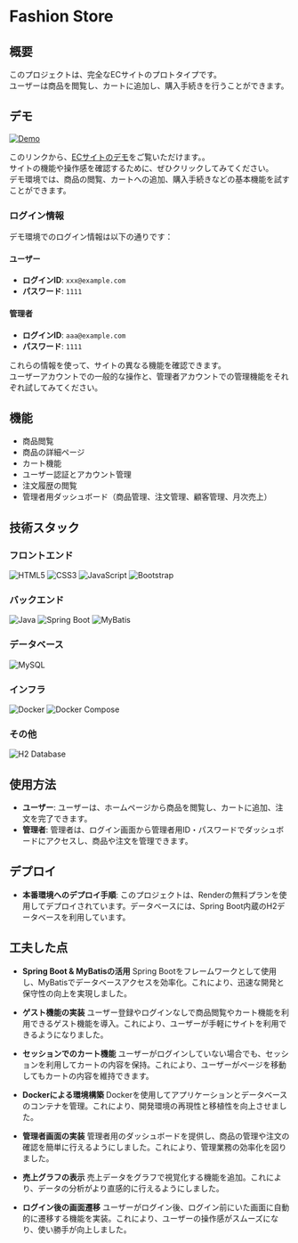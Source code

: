 # Fashion Store

## 概要
このプロジェクトは、完全なECサイトのプロトタイプです。<br>ユーザーは商品を閲覧し、カートに追加し、購入手続きを行うことができます。

## デモ
[![Demo](https://img.shields.io/badge/Demo-→%20Click%20Here-blueviolet?style=for-the-badge&logo=appveyor)](https://fashion-store-app.onrender.com)

このリンクから、[ECサイトのデモ](https://fashion-store-app.onrender.com)をご覧いただけます。。<br>
サイトの機能や操作感を確認するために、ぜひクリックしてみてください。<br>
デモ環境では、商品の閲覧、カートへの追加、購入手続きなどの基本機能を試すことができます。

### ログイン情報

デモ環境でのログイン情報は以下の通りです：

#### ユーザー
- **ログインID**: `xxx@example.com`
- **パスワード**: `1111`

#### 管理者
- **ログインID**: `aaa@example.com`
- **パスワード**: `1111`

これらの情報を使って、サイトの異なる機能を確認できます。<br>
ユーザーアカウントでの一般的な操作と、管理者アカウントでの管理機能をそれぞれ試してみてください。

## 機能
- 商品閲覧
- 商品の詳細ページ
- カート機能
- ユーザー認証とアカウント管理
- 注文履歴の閲覧
- 管理者用ダッシュボード（商品管理、注文管理、顧客管理、月次売上）

## 技術スタック
### フロントエンド
![HTML5](https://img.shields.io/badge/HTML5-E34F26?logo=html5&logoColor=white&style=for-the-badge)
![CSS3](https://img.shields.io/badge/CSS3-1572B6?logo=css3&logoColor=white&style=for-the-badge)
![JavaScript](https://img.shields.io/badge/JavaScript-F7DF1E?logo=javascript&logoColor=black&style=for-the-badge)
![Bootstrap](https://img.shields.io/badge/Bootstrap-563D7C?logo=bootstrap&logoColor=white&style=for-the-badge)

### バックエンド
![Java](https://img.shields.io/badge/Java-007396?style=for-the-badge&logo=java&logoColor=white)
![Spring Boot](https://img.shields.io/badge/Spring%20Boot-6DB33F?logo=spring-boot&logoColor=white&style=for-the-badge)
![MyBatis](https://img.shields.io/badge/MyBatis-CB3837?logo=mybatis&logoColor=white&style=for-the-badge)

### データベース
![MySQL](https://img.shields.io/badge/MySQL-4479A1?logo=mysql&logoColor=white&style=for-the-badge)

### インフラ
![Docker](https://img.shields.io/badge/Docker-2496ED?logo=docker&logoColor=white&style=for-the-badge)
![Docker Compose](https://img.shields.io/badge/Docker%20Compose-2496ED?logo=docker&logoColor=white&style=for-the-badge)

### その他
![H2 Database](https://img.shields.io/badge/H2%20Database-003B57?logo=h2&logoColor=white&style=for-the-badge)
## 使用方法
- **ユーザー**: ユーザーは、ホームページから商品を閲覧し、カートに追加、注文を完了できます。
- **管理者**: 管理者は、ログイン画面から管理者用ID・パスワードでダッシュボードにアクセスし、商品や注文を管理できます。

## デプロイ
- **本番環境へのデプロイ手順**: このプロジェクトは、Renderの無料プランを使用してデプロイされています。データベースには、Spring Boot内蔵のH2データベースを利用しています。

## 工夫した点

- **Spring Boot & MyBatisの活用**
  Spring Bootをフレームワークとして使用し、MyBatisでデータベースアクセスを効率化。これにより、迅速な開発と保守性の向上を実現しました。

- **ゲスト機能の実装**
  ユーザー登録やログインなしで商品閲覧やカート機能を利用できるゲスト機能を導入。これにより、ユーザーが手軽にサイトを利用できるようになりました。

- **セッションでのカート機能**
  ユーザーがログインしていない場合でも、セッションを利用してカートの内容を保持。これにより、ユーザーがページを移動してもカートの内容を維持できます。

- **Dockerによる環境構築**
  Dockerを使用してアプリケーションとデータベースのコンテナを管理。これにより、開発環境の再現性と移植性を向上させました。

- **管理者画面の実装**
  管理者用のダッシュボードを提供し、商品の管理や注文の確認を簡単に行えるようにしました。これにより、管理業務の効率化を図りました。

- **売上グラフの表示**
  売上データをグラフで視覚化する機能を追加。これにより、データの分析がより直感的に行えるようにしました。

- **ログイン後の画面遷移**
  ユーザーがログイン後、ログイン前にいた画面に自動的に遷移する機能を実装。これにより、ユーザーの操作感がスムーズになり、使い勝手が向上しました。

